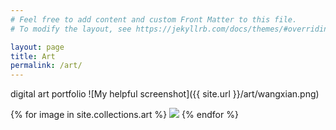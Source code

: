 ```yaml
---
# Feel free to add content and custom Front Matter to this file.
# To modify the layout, see https://jekyllrb.com/docs/themes/#overriding-theme-defaults

layout: page
title: Art
permalink: /art/
---
```

digital art portfolio
![My helpful screenshot]({{ site.url }}/art/wangxian.png)

<div class="image-gallery">
  {% for image in site.collections.art %}
	 <img src="{{ site.url }}{{ image.path }}"/>
  {% endfor %}
</div>
